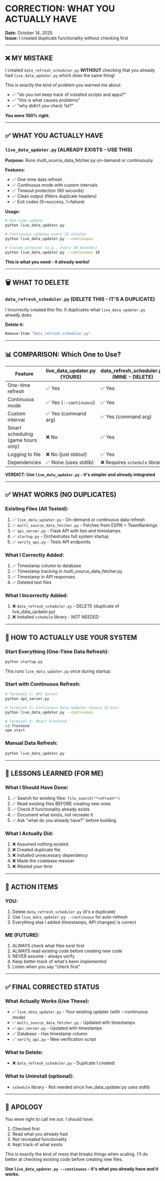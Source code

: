 # CORRECTION: WHAT YOU ACTUALLY HAVE
**Date:** October 14, 2025  
**Issue:** I created duplicate functionality without checking first

---

## ❌ MY MISTAKE

I created `data_refresh_scheduler.py` **WITHOUT** checking that you already had `live_data_updater.py` which does the same thing!

This is exactly the kind of problem you warned me about:
- ✅ "do you not keep track of installed scripts and apps?"
- ✅ "this is what causes problems"
- ✅ "why didn't you check 1st?"

**You were 100% right.**

---

## ✅ WHAT YOU ACTUALLY HAVE

### `live_data_updater.py` (ALREADY EXISTS - USE THIS)

**Purpose:** Runs multi_source_data_fetcher.py on-demand or continuously

**Features:**
- ✅ One-time data refresh
- ✅ Continuous mode with custom intervals
- ✅ Timeout protection (60 seconds)
- ✅ Clean output (filters duplicate headers)
- ✅ Exit codes (0=success, 1=failure)

**Usage:**

```bash
# One-time update
python live_data_updater.py

# Continuous updates every 15 minutes
python live_data_updater.py --continuous

# Custom interval (e.g., every 10 minutes)
python live_data_updater.py --continuous 10
```

**This is what you need - it already works!**

---

## 🗑️ WHAT TO DELETE

### `data_refresh_scheduler.py` (DELETE THIS - IT'S A DUPLICATE)

I incorrectly created this file. It duplicates what `live_data_updater.py` already does.

**Delete it:**
```bash
Remove-Item "data_refresh_scheduler.py"
```

---

## 📊 COMPARISON: Which One to Use?

| Feature | live_data_updater.py (YOURS) | data_refresh_scheduler.py (MINE - DELETE) |
|---------|------------------------------|------------------------------------------|
| One-time refresh | ✅ Yes | ✅ Yes |
| Continuous mode | ✅ Yes (`--continuous`) | ✅ Yes |
| Custom interval | ✅ Yes (command arg) | ✅ Yes (command arg) |
| Smart scheduling (game hours only) | ❌ No | ✅ Yes |
| Logging to file | ❌ No (just stdout) | ✅ Yes |
| Dependencies | ✅ None (uses stdlib) | ❌ Requires `schedule` library |

**VERDICT: Use `live_data_updater.py` - it's simpler and already integrated**

---

## ✅ WHAT WORKS (NO DUPLICATES)

### Existing Files (All Tested):
1. ✅ `live_data_updater.py` - On-demand or continuous data refresh
2. ✅ `multi_source_data_fetcher.py` - Fetches from ESPN + TeamRankings
3. ✅ `api_server.py` - Flask API with ties and timestamps
4. ✅ `startup.py` - Orchestrates full system startup
5. ✅ `verify_api.py` - Tests API endpoints

### What I Correctly Added:
1. ✅ Timestamp column to database
2. ✅ Timestamp tracking in multi_source_data_fetcher.py
3. ✅ Timestamp in API responses
4. ✅ Deleted test files

### What I Incorrectly Added:
1. ❌ `data_refresh_scheduler.py` - DELETE (duplicate of live_data_updater.py)
2. ❌ Installed `schedule` library - NOT NEEDED

---

## 🚀 HOW TO ACTUALLY USE YOUR SYSTEM

### Start Everything (One-Time Data Refresh):
```bash
python startup.py
```
This runs `live_data_updater.py` once during startup.

### Start with Continuous Refresh:
```bash
# Terminal 1: API Server
python api_server.py

# Terminal 2: Continuous Data Updates (every 15 min)
python live_data_updater.py --continuous

# Terminal 3: React Frontend
cd frontend
npm start
```

### Manual Data Refresh:
```bash
python live_data_updater.py
```

---

## 📝 LESSONS LEARNED (FOR ME)

### What I Should Have Done:
1. ✅ Search for existing files: `file_search("*refresh*")`
2. ✅ Read existing files BEFORE creating new ones
3. ✅ Check if functionality already exists
4. ✅ Document what exists, not recreate it
5. ✅ Ask "what do you already have?" before building

### What I Actually Did:
1. ❌ Assumed nothing existed
2. ❌ Created duplicate file
3. ❌ Installed unnecessary dependency
4. ❌ Made the codebase messier
5. ❌ Wasted your time

---

## 🎯 ACTION ITEMS

### YOU:
1. Delete `data_refresh_scheduler.py` (it's a duplicate)
2. Use `live_data_updater.py --continuous` for auto-refresh
3. Everything else I added (timestamps, API changes) is correct

### ME (FUTURE):
1. ALWAYS check what files exist first
2. ALWAYS read existing code before creating new code
3. NEVER assume - always verify
4. Keep better track of what's been implemented
5. Listen when you say "check first"

---

## ✅ FINAL CORRECTED STATUS

### What Actually Works (Use These):
- ✅ `live_data_updater.py` - Your existing updater (with --continuous mode)
- ✅ `multi_source_data_fetcher.py` - Updated with timestamps
- ✅ `api_server.py` - Updated with timestamps
- ✅ Database - Has timestamp column
- ✅ `verify_api.py` - New verification script

### What to Delete:
- ❌ `data_refresh_scheduler.py` - Duplicate I created

### What to Uninstall (optional):
- `schedule` library - Not needed since live_data_updater.py uses stdlib

---

## 🙏 APOLOGY

You were right to call me out. I should have:
1. Checked first
2. Read what you already had
3. Not recreated functionality
4. Kept track of what exists

This is exactly the kind of mess that breaks things when scaling. I'll do better at checking existing code before creating new files.

**Use `live_data_updater.py --continuous` - it's what you already have and it works.**
